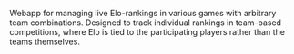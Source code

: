 Webapp for managing live Elo-rankings in various games with arbitrary team combinations.
Designed to track individual rankings in team-based competitions, where Elo is tied to the participating players rather than the teams themselves.
